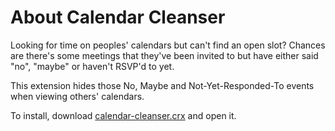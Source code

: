 # About Calendar Cleanser
Looking for time on peoples' calendars but can't find an open slot? Chances are there's some meetings that they've been invited to but have either said "no", "maybe" or haven't RSVP'd to yet.

This extension hides those No, Maybe and Not-Yet-Responded-To events when viewing others' calendars.

To install, download [calendar-cleanser.crx](https://github.com/noahmanger/calendar-cleanser/raw/master/calendar-cleanser.crx) and open it.
